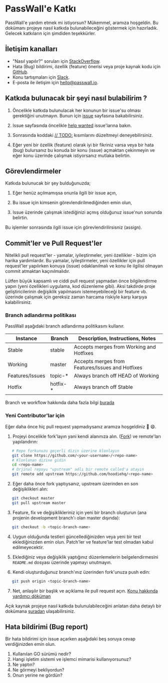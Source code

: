 PassWall'e Katkı
=============================

PassWall'e yardım etmek mi istiyorsun? Mükemmel, aramıza hoşgeldin. Bu dokümanı projeye nasıl katkıda bulunabileceğini göstermek için hazırladık. Gelecek katkıların için şimdiden teşekkürler.

İletişim kanalları
------------

- "Nasıl yapılır?" soruları için [StackOverflow](https://stackoverflow.com/questions/tagged/passwall).
- Hata (Bug) bildirimi, özellik (feature) önerisi veya proje kaynak kodu için [GitHub](https://github.com/pass-wall/passwall-server/issues).
- Konu tartışmaları için [Slack](https://passwall.slack.com).
- E-posta ile iletişim için [hello@passwall.io](mailto:hello@passwall.io).

Katkıda bulunacak bir şeyi nasıl bulabilirim ?
------------
1. Öncelikle katkıda bulunulacak her konunun bir issue'su olması gerektiğini unutmayın. Bunun için [issue](https://github.com/pass-wall/passwall-server/issues) sayfasına bakabilirsiniz.

1. Issue sayfasında öncelikle [help wanted](https://github.com/pass-wall/passwall-server/issues?q=is%3Aopen+is%3Aissue+label%3A%22help+wanted%22) issue'larına bakın.

1. Sonrasında koddaki  [// TODO:](https://github.com/pass-wall/passwall-server/search?q=TODO&unscoped_q=TODO)  kısımlarını düzeltmeyi deneyebilirsiniz.

1. Eğer yeni bir özellik (feature) olarak iyi bir fikriniz varsa veya bir hata (bug) bulursanız bu konuda bir konu (issue) açmaktan çekinmeyin ve eğer konu üzerinde çalışmak istiyorsanız mutlaka belirtin.

Görevlendirmeler
------------

Katkıda bulunucak bir şey bulduğunuzda;
1. Eğer henüz açılmamışsa onunla ilgili bir issue açın,

1. Bu issue için kimsenin görevlendirilmediğinden emin olun,

1. Issue üzerinde çalışmak istediğinizi açmış olduğunuz issue'nun sonunda belirtin.

Bu işlemler sonrasında ilgili issue için görevlendirilirsisniz (assign).

Commit'ler ve Pull Request'ler
------------

Nitelikli pull request'ler - yamalar, iyileştirmeler, yeni özellikler -  bizim için harika yardımlardır. Bu yamalar, iyileştirmeler, yeni özellikler için pull request'ler yapılırken konuya (issue) odaklanılmalı ve konu ile ilgilisi olmayan commit atmaktan kaçınılmalıdır.

Lütfen büyük kapsamlı ve ciddi pull request yapmadan önce bilgilendirme yapın (yeni özellikleri uygulama, kod düzenleme gibi). Aksi takdirde proje geliştiricilerinin değişiklik yapılmasını istemeyebileceği bir feature vb. üzerinde çalışmak için gereksiz zaman harcama riskiyle karşı karşıya kalabilirsiniz.

### Branch adlandırma politikası
PassWall aşağıdaki branch adlandırma politikasını kullanır.

<table>
  <thead>
    <tr>
      <th>Instance</th>
      <th>Branch</th>
      <th>Description, Instructions, Notes</th>
    </tr>
  </thead>
  <tbody>
    <tr>
      <td>Stable</td>
      <td>stable</td>
      <td>Accepts merges from Working and Hotfixes</td>
    </tr>
    <tr>
      <td>Working</td>
      <td>master</td>
      <td>Accepts merges from Features/Issues and Hotfixes</td>
    </tr>
    <tr>
      <td>Features/Issues</td>
      <td>topic-*</td>
      <td>Always branch off HEAD of Working</td>
    </tr>
    <tr>
      <td>Hotfix</td>
      <td>hotfix-*</td>
      <td>Always branch off Stable</td>
    </tr>
  </tbody>
</table>

Branch ve workflow hakkında daha fazla bilgi [burada](https://gist.github.com/digitaljhelms/4287848)

### Yeni Contributor'lar için

Eğer daha önce hiç pull request yapmadıysanız aramıza hoşgeldiniz :tada: :smile:. 

1.  Projeyi öncelikle fork'layın yani kendi alanınıza alın. ([Fork](http://help.github.com/fork-a-repo/)) ve remote'ları yapılandırın:
   
```bash
   # Repo forkunuzu geçerli dizin üzerine klonlayın
   git clone https://github.com/<your-username>/<repo-name>
   # Klonlanan dizine gidin
   cd <repo-name>
   # Orjinal repoyu "upstream" adlı bir remote called'a atayın
   git remote add upstream https://github.com/hoodiehq/<repo-name>
   ```
   
2. Eğer daha önce fork yaptıysanız, upstream üzerinden en son değişiklikleri alın:

```bash
   git checkout master
   git pull upstream master
```

3. Feature, fix ve değişiklikleriniz için yeni bir branch oluşturun (ana projenin development branch'ı olan master dışında):
   
```bash
   git checkout -b <topic-branch-name>
   ```
   
4. Uygun olduğunda testleri güncellediğinizden veya yeni bir test eklediğinizden emin olun. Patch'ler ve feature'lar test olmadan kabul edilmeyecektir.
   
5. Eklediğiniz veya değişiklik yaptığınız düzenlemelerin belgelendirmesini  `README.md` dosyası üzerinde yapmayı unutmayın.
   
6. Kendi oluşturduğunuz branch'ınız üzerinden fork'unuza push edin:

```bash
   git push origin <topic-branch-name>
```

7. Net, anlaşılır bir başlık ve açıklama ile pull request açın. [Konu hakkında yardımcı döküman](https://help.github.com/articles/using-pull-requests/)
    
Açık kaynak projeye nasıl katkıda bulunulabileceğini anlatan daha detaylı bir dokümana [şuradan](https://egghead.io/series/how-to-contribute-to-an-open-source-project-on-github) ulaşabilirsiniz.

Hata bildirimi (Bug report)
------------

Bir hata bildirimi için issue açarken aşağıdaki beş soruya cevap verdiğinizden emin olun.
1. Kullanılan GO sürümü nedir?
2. Hangi işletim sistemi ve işlemci mimarisi kullanıyorsunuz?
3. Ne yaptın?
4. Ne görmeyi bekliyordun?
5. Onun yerine ne gördün?
